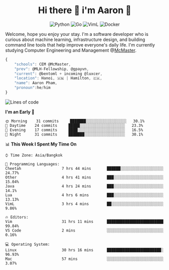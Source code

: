 <h1 align="center">Hi there 👋 i'm Aaron 🐍</h1>

<p align="center">
    <img alt="Python" src="https://img.shields.io/badge/-Python-blue?style=flat-square&logo=python&logoColor=white" />
    <img alt="Go" src="https://img.shields.io/badge/-Golang-46a2f1?style=flat-square&logo=go&logoColor=white" />
    <img alt="VimL" src="https://img.shields.io/badge/-VimL-66d124?style=flat-square&logo=vim&logoColor=white" />
    <img alt="Docker" src="https://img.shields.io/badge/-Docker-1bd7de?style=flat-square&logo=docker&logoColor=white" />
</p>

Welcome, hope you enjoy your stay. I'm a software developer who is curious about machine learning, infrastructure design, and building command line tools that help improve everyone's daily life. I'm currently studying Computer Engineering and Management @[McMaster](https://www.mcmaster.ca/).

```javascript
{
    "schools": CEM @McMaster,
    "prev": @MLH-Fellowship, @gpayvn,
    "current": @bentoml + incoming @luxcer,
    "location": Hanoi, 🇻🇳 | Hamilton, 🇨🇦,
    "name": Aaron Pham,
    "pronoun":he/him
}
```


<!--START_SECTION:waka-->
![Lines of code](https://img.shields.io/badge/From%20Hello%20World%20I%27ve%20Written-1.1%20million%20lines%20of%20code-blue)

**I'm an Early 🐤** 

```text
🌞 Morning    31 commits     ███████░░░░░░░░░░░░░░░░░░   30.1% 
🌆 Daytime    24 commits     █████░░░░░░░░░░░░░░░░░░░░   23.3% 
🌃 Evening    17 commits     ████░░░░░░░░░░░░░░░░░░░░░   16.5% 
🌙 Night      31 commits     ███████░░░░░░░░░░░░░░░░░░   30.1%

```


📊 **This Week I Spent My Time On** 

```text
⌚︎ Time Zone: Asia/Bangkok

💬 Programming Languages: 
Cheetah                  7 hrs 44 mins       ██████░░░░░░░░░░░░░░░░░░░   24.77% 
Other                    4 hrs 41 mins       ███░░░░░░░░░░░░░░░░░░░░░░   15.04% 
Java                     4 hrs 24 mins       ███░░░░░░░░░░░░░░░░░░░░░░   14.1% 
Lua                      4 hrs 6 mins        ███░░░░░░░░░░░░░░░░░░░░░░   13.13% 
VimL                     3 hrs 4 mins        ██░░░░░░░░░░░░░░░░░░░░░░░   9.86%

🔥 Editors: 
Vim                      31 hrs 11 mins      █████████████████████████   99.84% 
VS Code                  2 mins              ░░░░░░░░░░░░░░░░░░░░░░░░░   0.16%

💻 Operating System: 
Linux                    30 hrs 16 mins      ████████████████████████░   96.93% 
Mac                      57 mins             ░░░░░░░░░░░░░░░░░░░░░░░░░   3.07%

```


<!--END_SECTION:waka-->

<!--
**aarnphm/aarnphm** is a ✨ _special_ ✨ repository because its `README.md` (this file) appears on your GitHub profile.

Here are some ideas to get you started:

- 🔭 I’m currently working on ...
- 🌱 I’m currently learning ...
- 👯 I’m looking to collaborate on ...
- 🤔 I’m looking for help with ...
- 💬 Ask me about ...
- 📫 How to reach me: ...
- 😄 Pronouns: ...
- ⚡ Fun fact: ...
-->
